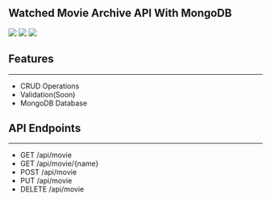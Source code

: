 ﻿## Watched Movie Archive API With MongoDB
![](https://img.shields.io/badge/.NET-512BD4?style=for-the-badge&logo=dotnet&logoColor=white)
![](https://img.shields.io/badge/MongoDB-4EA94B?style=for-the-badge&logo=mongodb&logoColor=white)
![](https://img.shields.io/badge/Rider-000000?style=for-the-badge&logo=Rider&logoColor=white)
## Features

---
- CRUD Operations
- Validation(Soon)
- MongoDB Database

## API Endpoints

---
- GET    /api/movie
- GET    /api/movie/{name}
- POST   /api/movie
- PUT    /api/movie
- DELETE /api/movie
